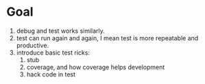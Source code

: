 # Goal
1. debug and test works similarly.
2. test can run again and again, I mean test is more repeatable and productive.
3. introduce basic test ricks:
   1. stub
   2. coverage, and how coverage helps development
   3. hack code in test
